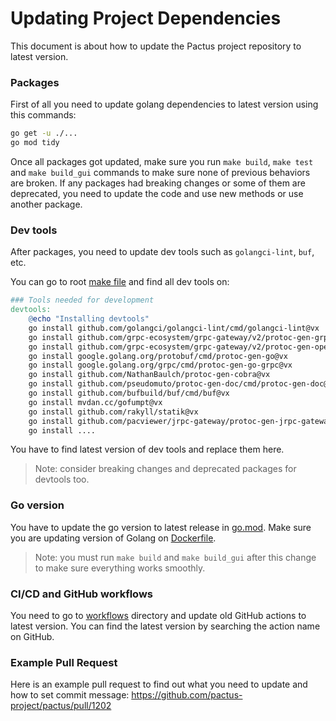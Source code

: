 #  Updating Project Dependencies

This document is about how to update the Pactus project repository to latest version.

### Packages

First of all you need to update golang dependencies to latest version using this commands:

```sh
go get -u ./...
go mod tidy
```
Once all packages got updated, make sure you run `make build`, `make test` and `make build_gui` commands to make sure
none of previous behaviors are broken. If any packages had breaking changes or some of them are deprecated, you need to
update the code and use new methods or use another package.


### Dev tools

After packages, you need to update dev tools such as `golangci-lint`, `buf`, etc.

You can go to root [make file](../Makefile) and find all dev tools on:

```makefile
### Tools needed for development
devtools:
	@echo "Installing devtools"
	go install github.com/golangci/golangci-lint/cmd/golangci-lint@vx
	go install github.com/grpc-ecosystem/grpc-gateway/v2/protoc-gen-grpc-gateway@vx
	go install github.com/grpc-ecosystem/grpc-gateway/v2/protoc-gen-openapiv2@vx
	go install google.golang.org/protobuf/cmd/protoc-gen-go@vx
	go install google.golang.org/grpc/cmd/protoc-gen-go-grpc@vx
	go install github.com/NathanBaulch/protoc-gen-cobra@vx
	go install github.com/pseudomuto/protoc-gen-doc/cmd/protoc-gen-doc@vx
	go install github.com/bufbuild/buf/cmd/buf@vx
	go install mvdan.cc/gofumpt@vx
	go install github.com/rakyll/statik@vx
	go install github.com/pacviewer/jrpc-gateway/protoc-gen-jrpc-gateway@vx
	go install ....
```

You have to find latest version of dev tools and replace them here.

> Note: consider breaking changes and deprecated packages for devtools too.

### Go version

You have to update the go version to latest release in [go.mod](../go.mod).
Make sure you are updating version of Golang on [Dockerfile](../Dockerfile).

> Note: you must run `make build` and `make build_gui` after this change to make sure everything works smoothly.

### CI/CD and GitHub workflows

You need to go to [workflows](../.github/workflows) directory and update old GitHub actions to latest version.
You can find the latest version by searching the action name on GitHub.

### Example Pull Request

Here is an example pull request to find out what you need to update and how to set commit message:
https://github.com/pactus-project/pactus/pull/1202


